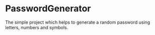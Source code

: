 # PasswordGenerator

The simple project which helps to generate a random password using letters, numbers and symbols.
